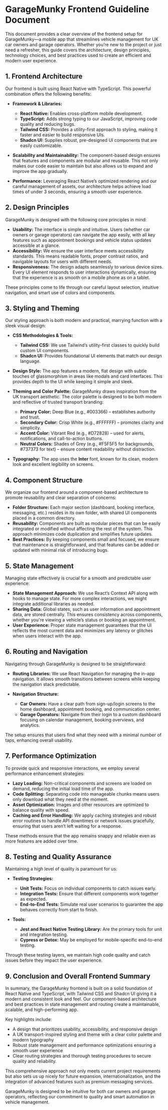 # GarageMunky Frontend Guideline Document

This document provides a clear overview of the frontend setup for GarageMunky—a mobile app that streamlines vehicle management for UK car owners and garage operators. Whether you’re new to the project or just need a refresher, this guide covers the architecture, design principles, technology choices, and best practices used to create an efficient and modern user experience.

## 1. Frontend Architecture

Our frontend is built using React Native with TypeScript. This powerful combination offers the following benefits:

*   **Framework & Libraries:**

    *   **React Native:** Enables cross-platform mobile development.
    *   **TypeScript:** Adds strong typing to our JavaScript, improving code quality and reducing bugs.
    *   **Tailwind CSS:** Provides a utility-first approach to styling, making it faster and easier to build responsive UIs.
    *   **Shadcn UI:** Supplies robust, pre-designed UI components that are easily customizable.

*   **Scalability and Maintainability:** The component-based design ensures that features and components are modular and reusable. This not only makes our code easier to maintain but also allows us to expand and improve the app gradually.

*   **Performance:** Leveraging React Native’s optimized rendering and our careful management of assets, our architecture helps achieve load times of under 3 seconds, ensuring a smooth user experience.

## 2. Design Principles

GarageMunky is designed with the following core principles in mind:

*   **Usability:** The interface is simple and intuitive. Users (whether car owners or garage operators) can navigate the app easily, with all key features such as appointment bookings and vehicle status updates accessible at a glance.
*   **Accessibility:** We ensure the user interface meets accessibility standards. This means readable fonts, proper contrast ratios, and navigable layouts for users with different needs.
*   **Responsiveness:** The design adapts seamlessly to various device sizes. Every UI element responds to user interactions dynamically, ensuring that the experience is as smooth on a mobile phone as on a tablet.

These principles come to life through our careful layout selection, intuitive navigation, and smart use of colors and components.

## 3. Styling and Theming

Our styling approach is both modern and practical, marrying function with a sleek visual design:

*   **CSS Methodologies & Tools:**

    *   **Tailwind CSS:** We use Tailwind’s utility-first classes to quickly build custom UI components.
    *   **Shadcn UI:** Provides foundational UI elements that match our design language.

*   **Design Style:** The app features a modern, flat design with subtle touches of glassmorphism in areas like modals and card interfaces. This provides depth to the UI while keeping it simple and sleek.

*   **Theming and Color Palette:** GarageMunky draws inspiration from the UK transport aesthetic. The color palette is designed to be both modern and reflective of trusted transport branding:

    *   **Primary Color:** Deep Blue (e.g., #003366) – establishes authority and trust.
    *   **Secondary Color:** Crisp White (e.g., #FFFFFF) – promotes clarity and simplicity.
    *   **Accent Color:** Vibrant Red (e.g., #D72828) – used for alerts, notifications, and call-to-action buttons.
    *   **Neutral Colors:** Shades of Grey (e.g., #F5F5F5 for backgrounds, #737373 for text) – ensure content readability without distraction.

*   **Typography:** The app uses the **Inter** font, known for its clean, modern look and excellent legibility on screens.

## 4. Component Structure

We organize our frontend around a component-based architecture to promote reusability and clear separation of concerns:

*   **Folder Structure:** Each major section (dashboard, booking interface, messaging, etc.) resides in its own folder, with shared UI components placed in a common directory.
*   **Reusability:** Components are built as modular pieces that can be easily integrated or modified without affecting the rest of the system. This approach minimizes code duplication and simplifies future updates.
*   **Best Practices:** By keeping components small and focused, we ensure that maintenance is straightforward, and that features can be added or updated with minimal risk of introducing bugs.

## 5. State Management

Managing state effectively is crucial for a smooth and predictable user experience:

*   **State Management Approach:** We use React’s Context API along with hooks to manage state. For more complex interactions, we might integrate additional libraries as needed.
*   **Sharing Data:** Global states, such as user information and appointment data, are stored centrally. This ensures consistency across components, whether you're viewing a vehicle’s status or booking an appointment.
*   **User Experience:** Proper state management guarantees that the UI reflects the most current data and minimizes any latency or glitches when users interact with the app.

## 6. Routing and Navigation

Navigating through GarageMunky is designed to be straightforward:

*   **Routing Libraries:** We use React Navigation for managing the in-app navigation. It allows smooth transitions between screens while keeping the navigation stack predictable.

*   **Navigation Structure:**

    *   **Car Owners:** Have a clear path from sign-up/login screens to the home dashboard, appointment booking, and communication center.
    *   **Garage Operators:** Navigate from their login to a custom dashboard focusing on calendar management, booking overviews, and analytics.

The setup ensures that users find what they need with a minimal number of taps, enhancing overall usability.

## 7. Performance Optimization

To provide quick and responsive interactions, we employ several performance enhancement strategies:

*   **Lazy Loading:** Non-critical components and screens are loaded on demand, reducing the initial load time of the app.
*   **Code Splitting:** Separating code into manageable chunks means users only download what they need at the moment.
*   **Asset Optimization:** Images and other resources are optimized to balance quality with speed.
*   **Caching and Error Handling:** We apply caching strategies and robust error routines to handle API downtimes or network issues gracefully, ensuring that users aren’t left waiting for a response.

These methods ensure that the app remains snappy and reliable even as more features are added over time.

## 8. Testing and Quality Assurance

Maintaining a high level of quality is paramount for us:

*   **Testing Strategies:**

    *   **Unit Tests:** Focus on individual components to catch issues early.
    *   **Integration Tests:** Ensure that different components work together as expected.
    *   **End-to-End Tests:** Simulate real user scenarios to guarantee the app behaves correctly from start to finish.

*   **Tools:**

    *   **Jest and React Native Testing Library:** Are the primary tools for unit and integration testing.
    *   **Cypress or Detox:** May be employed for mobile-specific end-to-end testing.

Through these testing layers, we maintain high code quality and catch issues before they impact the user experience.

## 9. Conclusion and Overall Frontend Summary

In summary, the GarageMunky frontend is built on a solid foundation of React Native and TypeScript, with Tailwind CSS and Shadcn UI giving it a modern and consistent look and feel. Our component-based architecture and best practices in state management and routing create a maintainable, scalable, and high-performing app.

Key highlights include:

*   A design that prioritizes usability, accessibility, and responsive design
*   A UK transport-inspired styling and theme with a clear color palette and modern typography
*   Robust state management and performance optimizations ensuring a smooth user experience
*   Clear routing strategies and thorough testing procedures to secure quality and reliability.

This comprehensive approach not only meets current project requirements but also sets us up nicely for future expansion, internationalization, and the integration of advanced features such as premium messaging services.

GarageMunky is designed to be intuitive for both car owners and garage operators, reflecting our commitment to quality and smart automation in vehicle management.
